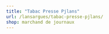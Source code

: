 ```yaml
---
title: "Tabac Presse Pjlans"
url: /lansargues/tabac-presse-pjlans/
shop: marchand de journaux
---
```


